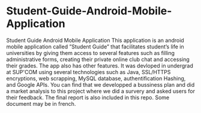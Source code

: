 # Student-Guide-Android-Mobile-Application
Student Guide Android Mobile Application
This application is an android mobile application called ”Student Guide” that facilitates student’s life in universities by giving them access to several features such as filling administrative forms, creating their private online club chat
and accessing their grades. The app also has other features.
It was devloped in undergrad at SUP'COM using several technologies such as Java, SSL/HTTPS encryptions, web scrapping, MySQL database, authentification Hashing, and Google APIs.
You can find that we developped a bussiness plan and did a market analysis to this project where we did a survery and asked users for their feedback. The final report is also included in this repo.
Some document may be in french.
